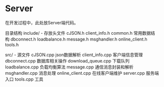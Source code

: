 Server
======
在开发过程中，此处放Server端代码。

目录结构
include/ - 存放头文件
  cJSON.h
  client_info.h
  common.h  常用数据结构
  dbconnect.h
  loadbalance.h
  message.h
  msghandler.h
  online_client.h
  tools.h

src/ - 源文件
  cJSON.cpp  json数据解析
  client_info.cpp  客户端信息管理 
  dbconnect.cpp  数据库相关操作
  download_queue.cpp  下载队列
  loadbalance.cpp  负载均衡算法
  message.cpp  通信消息封装和解析
  msghandler.cpp  消息处理
  online_client.cpp 在线客户端维护
  server.cpp  服务端入口
  tools.cpp 工具
